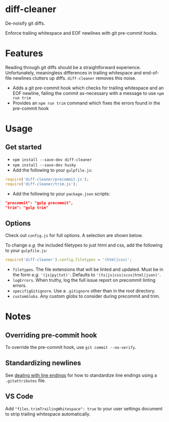 # diff-cleaner

De-noisify git diffs.

Enforce trailing whitespace and EOF newlines with git pre-commit hooks.

# Features
Reading through git diffs should be a straightforward experience. Unfortunately, meaningless differences in trailing whitespace and end-of-file newlines clutters up diffs. `diff-cleaner` removes this noise.

- Adds a git pre-commit hook which checks for trailing whitespace and an EOF newline, failing the commit as-necessary with a message to use `npm run trim`
- Provides an `npm run trim` command which fixes the errors found in the pre-commit hook

# Usage
## Get started
- `npm install --save-dev diff-cleaner`
- `npm install --save-dev husky`
- Add the following to your `gulpfile.js`:
```javascript
require('diff-cleaner/precommit.js');
require('diff-cleaner/trim.js');
```
- Add the following to your `package.json` scripts:
```json
"precommit": "gulp precommit",
"trim": "gulp trim"
```

## Options
Check out `config.js` for full options. A selection are shown below.

To change _e.g._ the included filetypes to just html and css, add the following to your `gulpfile.js`:
```javascript
require('diff-cleaner').config.filetypes = '(html|css)';
```

- `filetypes`. The file extensions that will be linted and updated. Must be in the form _e.g._ `'(js|py|txt)'`. Defaults to `'(ts|js|css|scss|html|json)'`.
- `logErrors`. When truthy, log the full issue report on precommit linting errors.
- `specifigGitignore`. Use a `.gitignore` other than in the root directory.
- `customGlobs`. Any custom globs to consider during precommit and trim.

# Notes
## Overriding pre-commit hook
To override the pre-commit hook, use `git commit --no-verify`.

## Standardizing newlines
See [dealing with line endings](https://help.github.com/articles/dealing-with-line-endings/) for how to standardize line endings using a `.gitattributes` file.

## VS Code
Add `"files.trimTrailingWhitespace": true` to your user settings document to strip trailing whitespace automatically.
